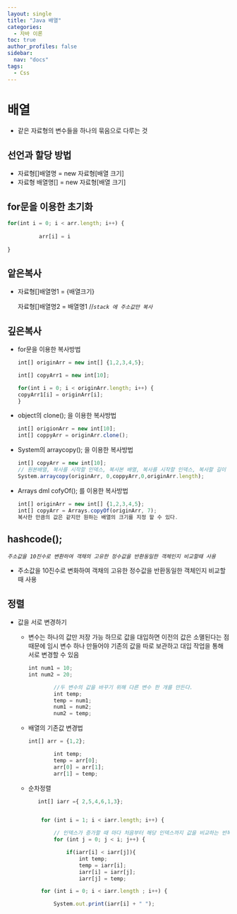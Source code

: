```yaml
---
layout: single
title: "Java 배열"
categories: 
  - 자바 이론
toc: true
author_profiles: false
sidebar:
  nav: "docs"
tags:
  - Css
---
```


# 배열

- 같은 자료형의 변수들을 하나의 묶음으로 다루는 것

## 선언과 할당 방법

- 자료형[]배열명 = new 자료형[배열 크기]
- 자료형 배열명[] = new 자료형[배열 크기]

## for문을 이용한 초기화

```jsx
for(int i = 0; i < arr.length; i++) {
    
          arr[i] = i
    
}
```

## 앝은복사

- 자료형[]배열명1 = {배열크기}
    
    자료형[]배열명2 = 배열명1 //*`stack 에 주소값만 복사`*
    

## 깊은복사

- for문을 이용한 복사방법
    
    ```jsx
    int[] originArr = new int[] {1,2,3,4,5};
    
    int[] copyArr1 = new int[10];
    
    for(int i = 0; i < originArr.length; i++) {
    copyArr1[i] = originArr[i];
    }
    ```
    
- object의 clone(); 을 이용한  복사방법
    
    ```jsx
    int[] origionArr = new int[10];
    int[] coppyArr = originArr.clone();
    ```
    
- System의 arraycopy(); 을 이용한 복사방법
    
    ```jsx
    int[] copyArr = new int[10];
    // 원본배열, 복사를 시작할 인덱스, 복사본 배열, 복사를 시작할 인덱스, 복사할 길이
    System.arraycopy(originArr, 0,coppyArr,0,originArr.length);
    ```
    
- Arrays dml cofyOf(); 를 이용한 복사방법
    
    ```jsx
    int[] originArr = new int[] {1,2,3,4,5};
    int[] copyArr = Arrays.copyOf(originArr, 7);
    복사한 만큼의 값은 같지만 원하는 배열의 크기를 지정 할 수 있다.
    ```
    

## hashcode();

*`주소값을 10진수로 변환하여 객채의 고유한 정수값을 반환동일한 객체인지 비교할때 사용`*

- 주소값을 10진수로 변화하여 객채의 고유한 정수값을 반환동일한 객체인지 비교할때 사용

## 정렬

- 값을 서로 변경하기
    - 변수는 하나의 값만 저장 가능 하므로 값을 대입하면 이전의 값은 소멸된다는 점 때문에 임시 변수 하나 만들어야 기존의 값을 따로 보관하고 대입 작업을 통해 서로 변경할 수 있음
        
        ```jsx
        int num1 = 10;
        int num2 = 20;
        
                //두 변수의 값을 바꾸기 위해 다른 변수 한 개를 만든다.
                int temp;
                temp = num1;
                num1 = num2;
                num2 = temp;
        ```
        
    - 배열의 기존값 변경법
        
        ```jsx
        int[] arr = {1,2};
        
                int temp;
                temp = arr[0];        
                arr[0] = arr[1];
                arr[1] = temp;
        ```
        
    - 순차정렬

        ```jsx
           int[] iarr ={ 2,5,4,6,1,3};


            for (int i = 1; i < iarr.length; i++) {

                // 인덱스가 증가할 때 마다 처음부터 해당 인덱스까지 값을 비교하는 반복문
                for (int j = 0; j < i; j++) {

                    if(iarr[i] < iarr[j]){
                        int temp;
                        temp = iarr[i];
                        iarr[i] = iarr[j];
                        iarr[j] = temp;

            for (int i = 0; i < iarr.length ; i++) {

                System.out.print(iarr[i] + " ");
        ```
    